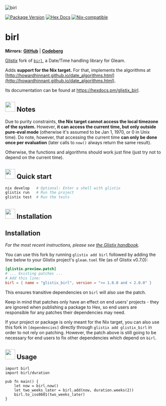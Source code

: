 ![birl](https://raw.githubusercontent.com/massivefermion/birl/main/banner.png)

[![Package Version](https://img.shields.io/hexpm/v/birl)](https://hex.pm/packages/birl)
[![Hex Docs](https://img.shields.io/badge/hex-docs-ffaff3)](https://hexdocs.pm/birl/)
[![Nix-compatible](https://img.shields.io/badge/target-nix-5277C3)](https://github.com/glistix/glistix)

# birl

**Mirrors:** [**GitHub**](https://github.com/Glistix/birl) | [**Codeberg**](https://codeberg.org/Glistix/birl)

[Glistix](https://github.com/glistix/glistix) fork of [`birl`](https://github.com/massivefermion/birl), a Date/Time handling library for Gleam.

Adds **support for the Nix target.** For that, implements the algorithms at [http://howardhinnant.github.io/date_algorithms.html](http://howardhinnant.github.io/date_algorithms.html).

Its documentation can be found at <https://hexdocs.pm/glistix_birl>.

## <img width=32 src="https://raw.githubusercontent.com/massivefermion/birl/main/icon.png"> Notes

Due to purity constraints, **the Nix target cannot access the local timezone of the system.**
However, **it can access the current time, but only outside pure-eval mode** (otherwise it's
assumed to be Jan 1, 1970, or 0 in Unix time). Do note, however, that accessing the current time
**can only be done once per evaluation** (later calls to `now()` always return the same result).

Otherwise, the functions and algorithms should work just fine (just try not to depend on the
current time).

## <img width=32 src="https://raw.githubusercontent.com/massivefermion/birl/main/icon.png"> Quick start

```sh
nix develop   # Optional: Enter a shell with glistix
glistix run   # Run the project
glistix test  # Run the tests
```

## <img width=32 src="https://raw.githubusercontent.com/massivefermion/birl/main/icon.png"> Installation

## Installation

_For the most recent instructions, please see [the Glistix handbook](https://glistix.github.io/book/recipes/overriding-packages.html)._

You can use this fork by running `glistix add birl` followed by adding the line below to your Glistix project's `gleam.toml` file (as of Glistix v0.7.0):

```toml
[glistix.preview.patch]
# ... Existing patches ...
# Add this line:
birl = { name = "glistix_birl", version = ">= 1.0.0 and < 2.0.0" }
```

This ensures transitive dependencies on `birl` will also use the patch.

Keep in mind that patches only have an effect on end users' projects - they are ignored when publishing a package to Hex, so end users are responsible for any patches their dependencies may need.

If your project or package is only meant for the Nix target, you can also use this fork in `[dependencies]` directly through `glistix add glistix_birl` in order to not rely on patching. However, the patch above is still going to be necessary for end users to fix other dependencies which depend on `birl`.

## <img width=32 src="https://raw.githubusercontent.com/massivefermion/birl/main/icon.png"> Usage

```gleam
import birl
import birl/duration

pub fn main() {
    let now = birl.now()
    let two_weeks_later = birl.add(now, duration.weeks(2))
    birl.to_iso8601(two_weeks_later)
}
```
